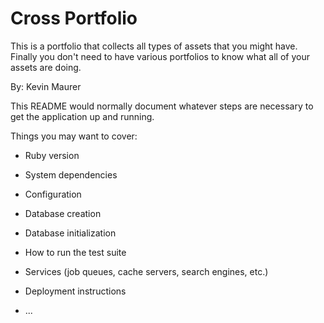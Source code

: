 # Cross Portfolio

This is a portfolio that collects all types of assets that you might have. Finally you don't need to have various portfolios to know what all of your assets are doing.

By: Kevin Maurer

This README would normally document whatever steps are necessary to get the
application up and running.

Things you may want to cover:

* Ruby version

* System dependencies

* Configuration

* Database creation

* Database initialization

* How to run the test suite

* Services (job queues, cache servers, search engines, etc.)

* Deployment instructions

* ...
